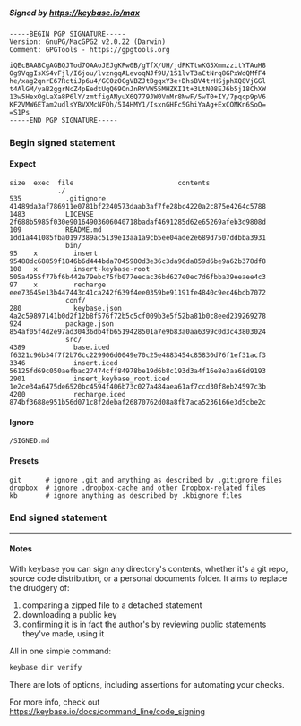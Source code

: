 ##### Signed by https://keybase.io/max
```
-----BEGIN PGP SIGNATURE-----
Version: GnuPG/MacGPG2 v2.0.22 (Darwin)
Comment: GPGTools - https://gpgtools.org

iQEcBAABCgAGBQJTod7OAAoJEJgKPw0B/gTfX/UH/jdPKTtwKG5XmmzzitYTAuH8
Og9VqgIsXS4vFjl/I6jou/lvzngqALevoqNJf9U/1S1lvT3aCtNrq8GPxWdQMfF4
he/xag2qnrE67RctiJp6u4/GC0zOCgVBZJtBgqxY3e+DhsBV4trHSjphXQ8VjGGl
t4AlGM/yaB2ggrNcZ4pEedtUqQ69OnJnRYVW55MHZKI1t+3LtN08EJ6b5j18ChXW
13w5HexOgLaXa8P6lY/zmtfigANyuX6Q779JW0VnMr8NwF/5wT0+IY/7pqcp9pV6
KF2VMW6ETam2udlsYBVXMcNFOh/5I4HMY1/IsxnGHFc5GhiYaAg+ExCOMKn6SoQ=
=S1Ps
-----END PGP SIGNATURE-----

```

<!-- END SIGNATURES -->

### Begin signed statement 

#### Expect

```
size  exec  file                          contents                                                        
            ./                                                                                            
535           .gitignore                  41489da3af786911e0781bf2240573daab3af7fe28bc4220a2c875e4264c5788
1483          LICENSE                     2f688b5985f030e90164903606040718badaf4691285d62e65269afeb3d9808d
109           README.md                   1dd1a441085fba0197389ac5139e13aa1a9cb5ee04ade2e689d7507ddbba3931
              bin/                                                                                        
95    x         insert                    95488dc68859f1846b6d444bda7045980d3e36c3da96da859d6be9a62b378df8
108   x         insert-keybase-root       505a4955f77bf6b442e79ebc75fb077eecac36bd627e0ec7d6fbba39eeaee4c3
97    x         recharge                  eee73645e13b447443c41ca242f639f4ee0359be91191fe4840c9ec46bdb7072
              conf/                                                                                       
280             keybase.json              4a2c59897141b0d2f12b8f576f72b5c5cf009b3e5f52ba81b0c8eed239269278
924           package.json                854af05f4d2e97ad30436db4fb6519428501a7e9b83a0aa6399c0d3c43803024
              src/                                                                                        
4389            base.iced                 f6321c96b34f7f2b76cc229906d0049e70c25e4883454c85830d76f1ef31acf3
3346            insert.iced               56125fd69c050aefbac27474cff84978be19d6b8c193d3a4f16e8e3aa68d9193
2901            insert_keybase_root.iced  1e2ce34a6475de6520bc4594f406b73c027a484aea61af7ccd30f8eb24597c3b
4200            recharge.iced             874bf3688e951b56d071c8f2debaf26870762d08a8fb7aca5236166e3d5cbe2c
```

#### Ignore

```
/SIGNED.md
```

#### Presets

```
git      # ignore .git and anything as described by .gitignore files
dropbox  # ignore .dropbox-cache and other Dropbox-related files    
kb       # ignore anything as described by .kbignore files          
```

<!-- summarize version = 0.0.9 -->

### End signed statement

<hr>

#### Notes

With keybase you can sign any directory's contents, whether it's a git repo,
source code distribution, or a personal documents folder. It aims to replace the drudgery of:

  1. comparing a zipped file to a detached statement
  2. downloading a public key
  3. confirming it is in fact the author's by reviewing public statements they've made, using it

All in one simple command:

```bash
keybase dir verify
```

There are lots of options, including assertions for automating your checks.

For more info, check out https://keybase.io/docs/command_line/code_signing
